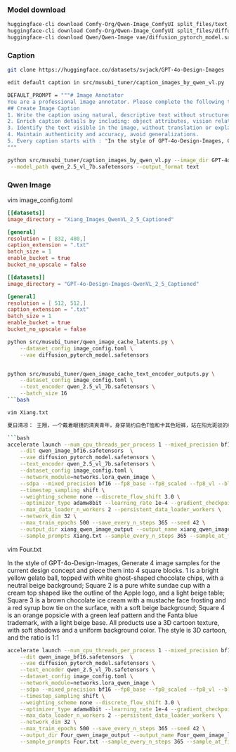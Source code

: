 ### Model download

```bash
huggingface-cli download Comfy-Org/Qwen-Image_ComfyUI split_files/text_encoders/qwen_2.5_vl_7b.safetensors --local-dir="."
huggingface-cli download Comfy-Org/Qwen-Image_ComfyUI split_files/diffusion_models/qwen_image_bf16.safetensors --local-dir="."
huggingface-cli download Qwen/Qwen-Image vae/diffusion_pytorch_model.safetensors --local-dir="."
```

### Caption

```bash
git clone https://huggingface.co/datasets/svjack/GPT-4o-Design-Images

edit default caption in src/musubi_tuner/caption_images_by_qwen_vl.py 

DEFAULT_PROMPT = """# Image Annotator
You are a professional image annotator. Please complete the following task based on the input image.
## Create Image Caption
1. Write the caption using natural, descriptive text without structured formats or rich text.
2. Enrich caption details by including: object attributes, vision relations between objects, and environmental details.
3. Identify the text visible in the image, without translation or explanation, and highlight it in the caption with quotation marks.
4. Maintain authenticity and accuracy, avoid generalizations.
5. Every caption starts with : "In the style of GPT-4o-Design-Images, Generate 4 image samples for the current design concept and piece them into 4 square blocks."
"""

python src/musubi_tuner/caption_images_by_qwen_vl.py --image_dir GPT-4o-Design-Images \
 --model_path qwen_2.5_vl_7b.safetensors --output_format text
```

### Qwen Image

vim image_config.toml
```toml
[[datasets]]
image_directory = "Xiang_Images_QwenVL_2_5_Captioned"

[general]
resolution = [ 832, 480,]
caption_extension = ".txt"
batch_size = 1
enable_bucket = true
bucket_no_upscale = false
```

```toml
[[datasets]]
image_directory = "GPT-4o-Design-Images-QwenVL_2_5_Captioned"

[general]
resolution = [ 512, 512,]
caption_extension = ".txt"
batch_size = 1
enable_bucket = true
bucket_no_upscale = false
```

```bash
python src/musubi_tuner/qwen_image_cache_latents.py \
    --dataset_config image_config.toml \
    --vae diffusion_pytorch_model.safetensors


python src/musubi_tuner/qwen_image_cache_text_encoder_outputs.py \
    --dataset_config image_config.toml \
    --text_encoder qwen_2.5_vl_7b.safetensors \
    --batch_size 16
```bash

vim Xiang.txt 

​​夏日清凉：​​ 王翔，​​一个戴着眼镜的清爽青年，身穿简约白色T恤和卡其色短裤，站在阳光斑驳的树荫下，笑容灿烂地品尝着一支缀满巧克力碎的香草冰淇淋。​​ 暖色调，生活感镜头。

```bash
accelerate launch --num_cpu_threads_per_process 1 --mixed_precision bf16 src/musubi_tuner/qwen_image_train_network.py \
    --dit qwen_image_bf16.safetensors  \
    --vae diffusion_pytorch_model.safetensors \
    --text_encoder qwen_2.5_vl_7b.safetensors \
    --dataset_config image_config.toml \
    --network_module=networks.lora_qwen_image \
    --sdpa --mixed_precision bf16 --fp8_base --fp8_scaled --fp8_vl --blocks_to_swap 16 \
    --timestep_sampling shift \
    --weighting_scheme none --discrete_flow_shift 3.0 \
    --optimizer_type adamw8bit --learning_rate 1e-4 --gradient_checkpointing \
    --max_data_loader_n_workers 2 --persistent_data_loader_workers \
    --network_dim 32 \
    --max_train_epochs 500 --save_every_n_steps 365 --seed 42 \
    --output_dir xiang_qwen_image_output --output_name xiang_qwen_image_lora \
    --sample_prompts Xiang.txt --sample_every_n_steps 365 --sample_at_first
```

vim Four.txt 

In the style of GPT-4o-Design-Images, Generate 4 image samples for the current design concept and piece them into 4 square blocks. 1 is a bright yellow gelato ball, topped with white ghost-shaped chocolate chips, with a neutral beige background; Square 2 is a pure white sundae cup with a cream top shaped like the outline of the Apple logo, and a light beige table; Square 3 is a brown chocolate ice cream with a mustache face frosting and a red syrup bow tie on the surface, with a soft beige background; Square 4 is an orange popsicle with a green leaf pattern and the Fanta blue trademark, with a light beige base. All products use a 3D cartoon texture, with soft shadows and a uniform background color. The style is 3D cartoon, and the ratio is 1:1

```bash
accelerate launch --num_cpu_threads_per_process 1 --mixed_precision bf16 src/musubi_tuner/qwen_image_train_network.py \
    --dit qwen_image_bf16.safetensors  \
    --vae diffusion_pytorch_model.safetensors \
    --text_encoder qwen_2.5_vl_7b.safetensors \
    --dataset_config image_config.toml \
    --network_module=networks.lora_qwen_image \
    --sdpa --mixed_precision bf16 --fp8_base --fp8_scaled --fp8_vl --blocks_to_swap 16 \
    --timestep_sampling shift \
    --weighting_scheme none --discrete_flow_shift 3.0 \
    --optimizer_type adamw8bit --learning_rate 1e-4 --gradient_checkpointing \
    --max_data_loader_n_workers 2 --persistent_data_loader_workers \
    --network_dim 32 \
    --max_train_epochs 500 --save_every_n_steps 365 --seed 42 \
    --output_dir Four_qwen_image_output --output_name Four_qwen_image_lora \
    --sample_prompts Four.txt --sample_every_n_steps 365 --sample_at_first
```
